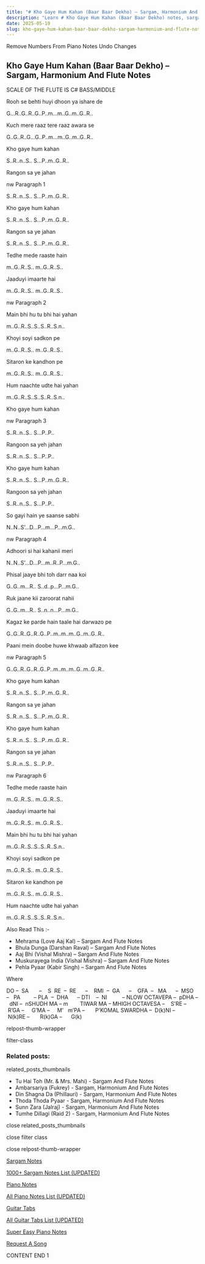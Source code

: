 ```yaml
---
title: "# Kho Gaye Hum Kahan (Baar Baar Dekho) – Sargam, Harmonium And Flute Notes"
description: "Learn # Kho Gaye Hum Kahan (Baar Baar Dekho) notes, sargam, harmonium notations and flute notes. Easy step-by-step tutorial for beginners."
date: 2025-05-19
slug: kho-gaye-hum-kahan-baar-baar-dekho-sargam-harmonium-and-flute-notes
---
```


Remove Numbers From Piano Notes
Undo Changes



## Kho Gaye Hum Kahan (Baar Baar Dekho) – Sargam, Harmonium And Flute Notes



SCALE OF THE FLUTE IS C# BASS/MIDDLE



Rooh se behti huyi dhoon ya ishare de



G…R..G..R..G..P..m…m..G..m..G..R..



Kuch mere raaz tere raaz awara se



G..G..R..G…G..P..m…m..G..m..G..R..



Kho gaye hum kahan



S..R..n..S.. S…P..m..G..R..



Rangon sa ye jahan



nw Paragraph 1

S..R..n..S.. S…P..m..G..R..



Kho gaye hum kahan



S..R..n..S.. S…P..m..G..R..



Rangon sa ye jahan



S..R..n..S.. S…P..m..G..R..



Tedhe mede raaste hain



m..G..R..S.. m..G..R..S..



Jaaduyi imaarte hai



m..G..R..S.. m..G..R..S..

nw Paragraph 2



Main bhi hu tu bhi hai yahan



m..G..R..S..S..S..R..S.n..



Khoyi soyi sadkon pe



m..G..R..S.. m..G..R..S..



Sitaron ke kandhon pe



m..G..R..S.. m..G..R..S..



Hum naachte udte hai yahan



m..G..R..S..S..S..R..S.n..



Kho gaye hum kahan



nw Paragraph 3

S..R..n..S.. S…P..P..



Rangoon sa yeh jahan



S..R..n..S.. S…P..P..



Kho gaye hum kahan



S..R..n..S.. S…P..m..G..R..



Rangoon sa yeh jahan



S..R..n..S.. S…P..P..



So gayi hain ye saanse sabhi



N..N..S’…D…P…m…P…m.G..

nw Paragraph 4



Adhoori si hai kahanii meri



N..N..S’…D…P…m..R..P…m.G..



Phisal jaaye bhi toh darr naa koi



G..G..m…R.. S..d..p…P…m.G..



Ruk jaane kii zaroorat nahii



G..G..m…R.. S..n..n…P…m.G..



Kagaz ke parde hain taale hai darwazo pe



G..G..R..G..R..G..P..m..m..m..G..m..G..R..



Paani mein doobe huwe khwaab alfazon kee



nw Paragraph 5

G..G..R..G..R..G..P..m..m..m..G..m..G..R..



Kho gaye hum kahan



S..R..n..S.. S…P..m..G..R..



Rangon sa ye jahan



S..R..n..S.. S…P..m..G..R..



Kho gaye hum kahan



S..R..n..S.. S…P..m..G..R..



Rangon sa ye jahan



S..R..n..S.. S…P..P..

nw Paragraph 6



Tedhe mede raaste hain



m..G..R..S.. m..G..R..S..



Jaaduyi imaarte hai



m..G..R..S.. m..G..R..S..



Main bhi hu tu bhi hai yahan



m..G..R..S..S..S..R..S.n..



Khoyi soyi sadkon pe



m..G..R..S.. m..G..R..S..



Sitaron ke kandhon pe



m..G..R..S.. m..G..R..S..



Hum naachte udte hai yahan



m..G..R..S..S..S..R..S.n..



Also Read This :-



* Mehrama (Love Aaj Kal) – Sargam And Flute Notes
* Bhula Dunga (Darshan Raval) – Sargam And Flute Notes
* Aaj Bhi (Vishal Mishra) – Sargam And Flute Notes
* Muskurayega India (Vishal Mishra) – Sargam And Flute Notes
* Pehla Pyaar (Kabir Singh) – Sargam And Flute Notes



Where



DO –  SA       –    S  RE  –  RE      –    RMI  –  GA      –    GFA  –   MA      –  MSO  –   PA         – PLA  –  DHA      – DTI    –  NI          – NLOW OCTAVEPA –  pDHA –  dNI –  nSHUDH MA – m        TIWAR MA – MHIGH OCTAVESA –    S’RE –     R’GA –     G’MA –     M’   m’PA –       P’KOMAL SWARDHA –  D(k)NI –       N(k)RE –       R(k)GA –      G(k)



relpost-thumb-wrapper

filter-class

### Related posts:

related_posts_thumbnails

* Tu Hai Toh (Mr. & Mrs. Mahi) - Sargam And Flute Notes
* Ambarsariya (Fukrey) - Sargam, Harmonium And Flute Notes
* Din Shagna Da (Phillauri) - Sargam, Harmonium And Flute Notes
* Thoda Thoda Pyaar - Sargam, Harmonium And Flute Notes
* Sunn Zara (Jalraj) - Sargam, Harmonium And Flute Notes
* Tumhe Dillagi (Raid 2) - Sargam, Harmonium And Flute Notes

close related_posts_thumbnails

close filter class

close relpost-thumb-wrapper

[Sargam Notes](/sargam-notes.html)

[1000+ Sargam Notes List (UPDATED)](/all-songs-list-sargam-notes.html)

[Piano Notes](/piano-notes.html)

[All Piano Notes List (UPDATED)](/all-songs-list-piano-notes.html)

[Guitar Tabs](/guitar-tabs.html)

[All Guitar Tabs List (UPDATED)](/all-songs-list-guitar-tabs.html)

[Super Easy Piano Notes](https://studywall.in/)

[Request A Song](/request-a-song.html)

CONTENT END 1

